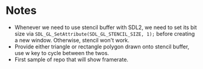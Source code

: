 # Notes

* Whenever we need to use stencil buffer with SDL2, we need to set its bit size via `SDL_GL_SetAttribute(SDL_GL_STENCIL_SIZE, 1);` before creating a new window. Otherwise, stencil won't work.
* Provide either triangle or rectangle polygon drawn onto stencil buffer, use w key to cycle between the twos.
* First sample of repo that will show framerate.
